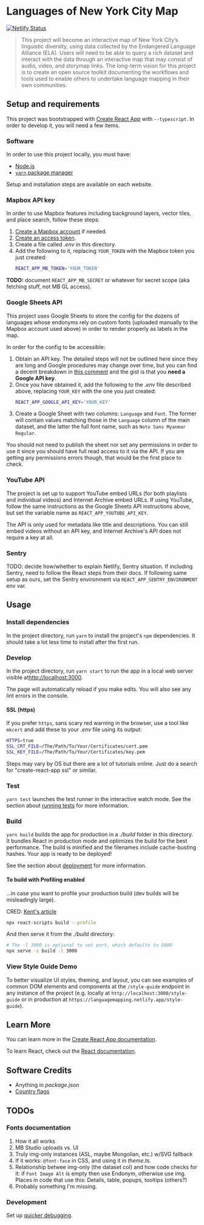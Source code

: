 # Languages of New York City Map

[![Netlify Status](https://api.netlify.com/api/v1/badges/1f8bbbc8-4747-415e-bc63-b392256cedd5/deploy-status)](https://app.netlify.com/sites/languagemapping/deploys)

> This project will become an interactive map of New York City’s linguistic
> diversity, using data collected by the Endangered Language Alliance (ELA).
> Users will need to be able to query a rich dataset and interact with the data
> through an interactive map that may consist of audio, video, and storymap
> links. The long-term vision for this project is to create an open source
> toolkit documenting the workflows and tools used to enable others to undertake
> language mapping in their own communities.

## Setup and requirements

This project was bootstrapped with [Create React
App](https://github.com/facebook/create-react-app) with `--typescript`. In order
to develop it, you will need a few items.

### Software

In order to use this project locally, you must have:

- [Node.js](https://nodejs.org/)
- [`yarn` package manager](https://yarnpkg.com/)

Setup and installation steps are available on each website.

### Mapbox API key

In order to use Mapbox features including background layers, vector tiles, and
place search, follow these steps:

1. [Create a Mapbox account](https://account.mapbox.com/auth/signup/) if needed.
2. [Create an access
   token](https://docs.mapbox.com/accounts/overview/tokens/#creating-and-managing-access-tokens).
3. Create a file called _.env_ in this directory.
4. Add the following to it, replacing `YOUR_TOKEN` with the Mapbox token you
   just created:
   ```bash
   REACT_APP_MB_TOKEN='YOUR_TOKEN'
   ```

**TODO:** document `REACT_APP_MB_SECRET` or whatever for secret scope (aka
fetching stuff, not MB GL access).

### Google Sheets API

This project uses Google Sheets to store the config for the dozens of languages
whose endonyms rely on custom fonts (uploaded manually to the Mapbox account
used above) in order to render properly as labels in the map.

In order for the config to be accessible:

1. Obtain an API key. The detailed steps will not be outlined here since they
   are long and Google procedures may change over time, but you can find a
   decent breakdown in [this
   comment](https://github.com/Language-Mapping/language-map/issues/18#issuecomment-692983114)
   and the gist is that you **need a Google API key**.
2. Once you have obtained it, add the following to the _.env_ file described
   above, replacing `YOUR_KEY` with the one you just created:
   ```bash
   REACT_APP_GOOGLE_API_KEY='YOUR_KEY'
   ```
3. Create a Google Sheet with two columns: `Language` and `Font`. The former
   will contain values matching those in the `Language` column of the main
   dataset, and the latter the full font name, such as `Noto Sans Myanmar Regular`.

You should not need to publish the sheet nor set any permissions in order to use
it since you should have full read access to it via the API. If you are getting
any permissions errors though, that would be the first place to check.

### YouTube API

The project is set up to support YouTube embed URLs (for both playlists and
individual videos) and Internet Archive embed URLs. If using YouTube, follow the
same instructions as the Google Sheets API instructions above, but set the
variable name as `REACT_APP_YOUTUBE_API_KEY`.

The API is only used for metadata like title and descriptions. You can still
embed videos without an API key, and Internet Archive's API does not require a
key at all.

### Sentry

TODO: decide how/whether to explain Netlify, Sentry situation. If including
Sentry, need to follow the React steps from their docs. If following same setup
as ours, set the Sentry environment via `REACT_APP_SENTRY_ENVIRONMENT` env var.

## Usage

### Install dependencies

In the project directory, run `yarn` to install the project's `npm`
dependencies. It should take a lot less time to install after the first run.

### Develop

In the project directory, run `yarn start` to run the app in a local web server
visible at[http://localhost:3000](http://localhost:3000).

The page will automatically reload if you make edits. You will also see any lint
errors in the console.

#### SSL (https)

If you prefer `https`, sans scary red warning in the browser, use a tool like
`mkcert` and add these to your _.env_ file using its output:

```bash
HTTPS=true
SSL_CRT_FILE=/The/Path/To/Your/Certificates/cert.pem
SSL_KEY_FILE=/The/Path/To/Your/Certificates/key.pem
```

Steps may vary by OS but there are a lot of tutorials online. Just do a search
for "create-react-app ssl" or similar.

### Test

`yarn test` launches the test runner in the interactive watch mode. See the
section about [running
tests](https://facebook.github.io/create-react-app/docs/running-tests) for more
information.

### Build

`yarn build` builds the app for production in a _./build_ folder in this
directory. It bundles React in production mode and optimizes the build for the
best performance. The build is minified and the filenames include cache-busting
hashes. Your app is ready to be deployed!

See the section about
[deployment](https://facebook.github.io/create-react-app/docs/deployment) for
more information.

#### To build with Profiling enabled

...in case you want to profile your production build (dev builds will be misleadingly large).

CRED: [Kent's article](https://kentcdodds.com/blog/profile-a-react-app-for-performance#build-and-measure-the-production-app)

```bash
npx react-scripts build --profile
```

And then serve it from the _./build_ directory:

```bash
# The -l 3000 is optional to set port, which defaults to 5000
npx serve -s build -l 3000
```

### View Style Guide Demo

To better visualize UI styles, theming, and layout, you can see examples of
common DOM elements and components at the `/style-guide` endpoint in any
instance of the project (e.g. locally at `http://localhost:3000/style-guide` or
in production at `https://languagemapping.netlify.app/style-guide`).

## Learn More

You can learn more in the [Create React App
documentation](https://facebook.github.io/create-react-app/docs/getting-started).

To learn React, check out the [React documentation](https://reactjs.org/).

## Software Credits

- Anything in _package.json_
- [Country flags](https://github.com/hjnilsson/country-flags)

## TODOs

### Fonts documentation

1. How it all works
2. MB Studio uploads vs. UI
3. Truly img-only instances (ASL, maybe Mongolian, etc.) w/SVG fallback
4. If it works: `@font-face` in CSS, and using it in _theme.ts_.
5. Relationship betwee img-only (the dataset col) and how code checks for it: if `Font Image Alt` is empty then use Endonym, otherwise use img. Places in code that use this: Details, table, popups, tooltips (others?)
6. Probably something I'm missing.

### Development

Set up [quicker debugging](https://code.visualstudio.com/updates/v1_48#_debug-open-link-command).
